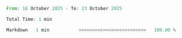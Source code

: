 <!--START_SECTION:waka-->

```rust
From: 16 October 2025 - To: 23 October 2025

Total Time: 1 min

Markdown   1 min           >>>>>>>>>>>>>>>>>>>>>>>>>   100.00 %
```

<!--END_SECTION:waka-->
